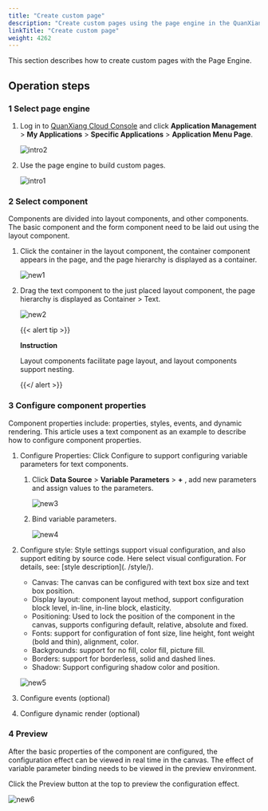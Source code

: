 ```yaml
---
title: "Create custom page"
description: "Create custom pages using the page engine in the QuanXiang Cloud low-code platform"
linkTitle: "Create custom page"
weight: 4262
---
```


This section describes how to create custom pages with the Page Engine.

## Operation steps

### 1 Select page engine

1. Log in to [QuanXiang Cloud Console](https://portal.quanxiang.dev/) and click **Application Management** > **My Applications** > **Specific Applications** > **Application Menu Page**.

   ![intro2](/images/manual/custom/intro2.png)

2. Use the page engine to build custom pages.

   ![intro1](/images/manual/custom/intro1.png)

### 2 Select component

Components are divided into layout components, and other components. The basic component and the form component need to be laid out using the layout component.

1. Click the container in the layout component, the container component appears in the page, and the page hierarchy is displayed as a container.

   ![new1](/images/manual/custom/page_design/new1.png)

2. Drag the text component to the just placed layout component, the page hierarchy is displayed as Container > Text.

   ![new2](/images/manual/custom/page_design/new2.png)

   {{< alert tip >}}

   **Instruction**

   Layout components facilitate page layout, and layout components support nesting.

   {{</ alert >}}

### 3 Configure component properties

Component properties include: properties, styles, events, and dynamic rendering. This article uses a text component as an example to describe how to configure component properties.

1. Configure Properties: Click Configure to support configuring variable parameters for text components.

   1. Click **Data Source** > **Variable Parameters** > **+** , add new parameters and assign values to the parameters.

      ![new3](/images/manual/custom/page_design/new3.png)

   2. Bind variable parameters.

      ![new4](/images/manual/custom/page_design/new4.png)

2. Configure style: Style settings support visual configuration, and also support editing by source code. Here select visual configuration. For details, see: [style description](. /style/).

   - Canvas: The canvas can be configured with text box size and text box position.
   - Display layout: component layout method, support configuration block level, in-line, in-line block, elasticity.
   - Positioning: Used to lock the position of the component in the canvas, supports configuring default, relative, absolute and fixed.
   - Fonts: support for configuration of font size, line height, font weight (bold and thin), alignment, color.
   - Backgrounds: support for no fill, color fill, picture fill.
   - Borders: support for borderless, solid and dashed lines.
   - Shadow: Support configuring shadow color and position.

   ![new5](/images/manual/custom/page_design/new5.png)

3. Configure events (optional)

4. Configure dynamic render (optional)

### 4 Preview

After the basic properties of the component are configured, the configuration effect can be viewed in real time in the canvas. The effect of variable parameter binding needs to be viewed in the preview environment.

Click the Preview button at the top to preview the configuration effect.

![new6](/images/manual/custom/page_design/new6.png)


